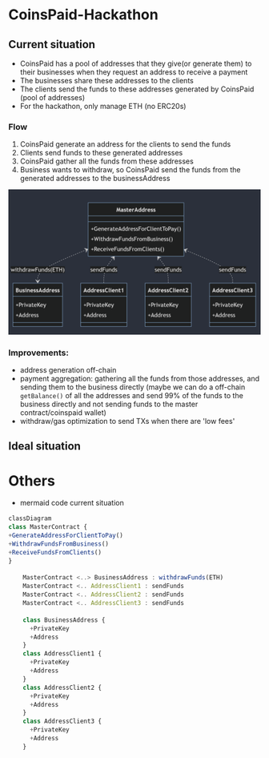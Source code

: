# CoinsPaid-Hackathon

## Current situation

- CoinsPaid has a pool of addresses that they give(or generate them) to their businesses when they request an address to receive a payment
- The businesses share these addresses to the clients
- The clients send the funds to these addresses generated by CoinsPaid (pool of addresses)
- For the hackathon, only manage ETH (no ERC20s)

### Flow

1. CoinsPaid generate an address for the clients to send the funds
2. Clients send funds to these generated addresses
3. CoinsPaid gather all the funds from these addresses
4. Business wants to withdraw, so CoinsPaid send the funds from the generated addresses to the businessAddress

![alt text](image.png)

### Improvements:

- address generation off-chain
- payment aggregation: gathering all the funds from those addresses, and sending them to the business directly (maybe we can do a off-chain `getBalance()` of all the addresses and send 99% of the funds to the business directly and not sending funds to the master contract/coinspaid wallet)
- withdraw/gas optimization to send TXs when there are 'low fees'

## Ideal situation

# Others

- mermaid code current situation

```js
classDiagram
class MasterContract {
+GenerateAddressForClientToPay()
+WithdrawFundsFromBusiness()
+ReceiveFundsFromClients()
}

    MasterContract <..> BusinessAddress : withdrawFunds(ETH)
    MasterContract <.. AddressClient1 : sendFunds
    MasterContract <.. AddressClient2 : sendFunds
    MasterContract <.. AddressClient3 : sendFunds

    class BusinessAddress {
      +PrivateKey
      +Address
    }
    class AddressClient1 {
      +PrivateKey
      +Address
    }
    class AddressClient2 {
      +PrivateKey
      +Address
    }
    class AddressClient3 {
      +PrivateKey
      +Address
    }
```
